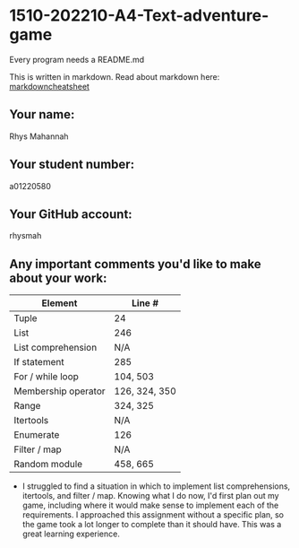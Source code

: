 # 1510-202210-A4-Text-adventure-game

Every program needs a README.md

This is written in markdown. Read about markdown here: [markdowncheatsheet](https://www.markdownguide.org/cheat-sheet/)

## Your name:
Rhys Mahannah

## Your student number:
a01220580

## Your GitHub account:
rhysmah

## Any important comments you'd like to make about your work:

| Element             | Line #        |
|---------------------|---------------|
 | Tuple               | 24            |
 | List                | 246           |
| List comprehension  | N/A           |
| If statement        | 285           |
| For / while loop    | 104, 503      |
| Membership operator | 126, 324, 350 |
| Range               | 324, 325      |
| Itertools           | N/A           |
| Enumerate           | 126           |
| Filter / map        | N/A           |
| Random module       | 458, 665      |

* I struggled to find a situation in which to implement list comprehensions, itertools, and filter / map.
Knowing what I do now, I'd first plan out my game, including where it would make
sense to implement each of the requirements. I approached this assignment without a specific plan,
so the game took a lot longer to complete than it should have. This was a great learning experience.